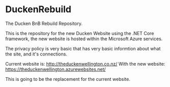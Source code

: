# DuckenRebuild
The Ducken BnB Rebuild Repository.

This is the repository for the new Ducken Website using the .NET Core framework, the new website is hosted within the Microsoft Azure services.

The privacy policy is very basic that has very basic informtion about what the site, and it's connections.

Current website is: http://theduckenwellington.co.nz/
With the new website: https://theduckenwellington.azurewebsites.net/

This is going to be the replacement for the current website.
